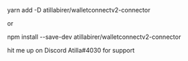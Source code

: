 yarn add -D atillabirer/walletconnectv2-connector

or 

npm install --save-dev atillabirer/walletconnectv2-connector

hit me up on Discord Atilla#4030 for support
